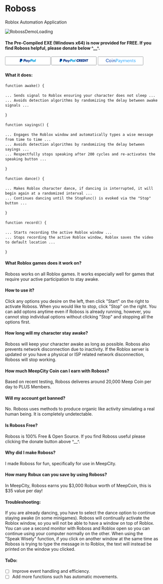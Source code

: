 # Roboss
Roblox Automation Application

![RobossDemoLoading](RobossDemo.gif)

#### The Pre-Compiled EXE (Windows x64) is now provided for FREE. If you find Roboss helpful, please donate below ^__^. 

<a href="https://www.paypal.com/cgi-bin/webscr?cmd=_s-xclick&hosted_button_id=RKFSELTDLU2Y2">![PayPal](PayPal.png)</a>
<a href="https://www.coinpayments.net/index.php?cmd=_pay&reset=1&merchant=6004d3bd79c155273de09821add416fe&item_name=Roboss+item&currency=USD&amountf=5.00000000&quantity=1&allow_quantity=0&want_shipping=0&allow_extra=0&success_url=https://roboss.sfo2.digitaloceanspaces.com/ThankYou.htm&cancel_url=https://github.com/luc1dLife/Roboss&">![CoinPayments](Coin.png)</a>

#### What it does:

    function awake() {
    
    ... Sends signal to Roblox ensuring your character does not sleep ... 
    ... Avoids detection algorithms by randomizing the delay between awake signals ...
    
    } 

    function sayings() {
    
    ... Engages the Roblox window and automatically types a wise message from time to time ...
    ... Avoids detection algorithms by randomizing the delay between sayings ... 
    ... Respectfully stops speaking after 200 cycles and re-activates the speaking button ... 
    
    }

    function dance() {
    
    ... Makes Roblox character dance, if dancing is interrupted, it will begin again at a randomized interval ...
    ... Continues dancing until the StopFunc() is evoked via the "Stop" button ... 
    
    }

    function record() {
    
    ... Starts recording the active Roblox window ...
    ... Stops recording the active Roblox window, Roblox saves the video to default location ...
    
    }

#### What Roblox games does it work on?
Roboss works on all Roblox games. It works especially well for games that require your active participation to stay awake.  

#### How to use it?
Click any options you desire on the left, then click "Start" on the right to activate Roboss. When you would like to stop, click "Stop" on the right. You can add optons anytime even if Roboss is already running, however, you cannot stop individual options without clicking "Stop" and stopping all the options first. 

#### How long will my character stay awake?
Roboss will keep your character awake as long as possible. Roboss also prevents network disconnection due to inactivity. If the Roblox server is updated or you have a physical or ISP related network disconnection, Roboss will stop working.  


#### How much MeepCity Coin can I earn with Roboss?
Based on recent testing, Roboss deliveres around 20,000 Meep Coin per day to PLUS Members.  


#### Will my account get banned?
No. Roboss uses methods to produce organic like activity simulating a real human being. It is completely undetectable.


#### Is Roboss Free?
Roboss is 100% Free & Open Source. If you find Roboss useful please clicking the donate button above ^__^.   


#### Why did I make Roboss?
I made Roboss for fun, specifically for use in MeepCity.  


#### How many Robux can you save by using Roboss?
In MeepCity, Roboss earns you $3,000 Robux worth of MeepCoin, this is $35 value per day!  


#### Troubleshooting:
If you are already dancing, you have to select the dance option to continue staying awake (in some minigames).
Roboss will continually activate the Roblox window, so you will not be able to have a window on top of Roblox.
You can use a second monitor with Roboss and Roblox open so you can continue using your computer normally on the other. When using the "Speak Wisely" function, if you click on another window at the same time as Roboss is trying to type the message in to Roblox, the text will instead be printed on the window you clicked. 


#### ToDo:
- [ ] Improve event handling and efficiency. 
- [ ] Add more functions such has automatic movements.  
